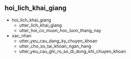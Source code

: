 ## hoi_lich_khai_giang
* hoi_lich_khai_giang
  - utter_lich_khai_giang
  - utter_hoi_co_muon_hoc_luon_thang_nay
* xac_nhan
  - utter_yeu_cau_dang_ky_chuyen_khoan
  - utter_cho_so_tai_khoan_ngan_hang
  - utter_yeu_cau_ghi_ro_so_di_dong_khi_chuyen_khoan